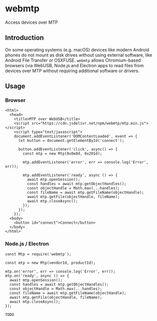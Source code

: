 # webmtp

Access devices over MTP

## Introduction

On some operating systems (e.g. macOS) devices like modern Android phones do not mount as disk drives without using external software, like Android File Transfer or OSXFUSE. `webmtp` allows Chromium-based browsers (via WebUSB, Node.js and Electron apps to read files from devices over MTP without requiring additional software or drivers.

## Usage

### Browser

```
<html>
  <head>
    <title>MTP over WebUSB</title>
    <script src="https://cdn.jsdelivr.net/npm/webmtp/mtp.min.js"></script>
    <script type="text/javascript">
    document.addEventListener('DOMContentLoaded', event => {
      let button = document.getElementById('connect');

      button.addEventListener('click', async() => {
        const mtp = new Mtp(0x0e8d, 0x201d);

        mtp.addEventListener('error', err => console.log('Error', err));

        mtp.addEventListener('ready', async () => {
          await mtp.openSession();
          const handles = await mtp.getObjectHandles();
          const objectHandle = Math.max(...handles);
          const fileName = await mtp.getFileName(objectHandle);
          await mtp.getFile(objectHandle, fileName);
          await mtp.closeAsync();
        });
      });
    });
  <body>
    <button id="connect">Connect</button>
  </body>
</html>
```

### Node.js / Electron

```
const Mtp = require('webmtp');

const mtp = new Mtp(vendorId, productId);

mtp.on('error', err => console.log('Error', err));
mtp.on('ready', async () => {
  await mtp.openSession();
  const handles = await mtp.getObjectHandles();
  const objectHandle = Math.max(...handles);
  const fileName = await mtp.getFileName(objectHandle);
  await mtp.getFile(objectHandle, fileName);
  await mtp.closeAsync();
});

TODO
```
